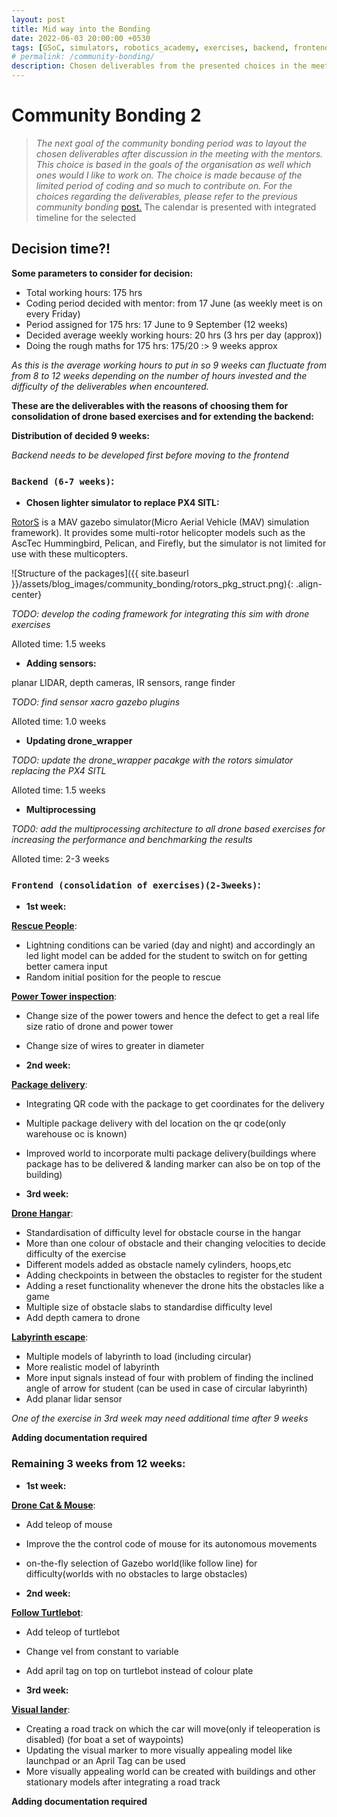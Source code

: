 ```yaml
---
layout: post
title: Mid way into the Bonding  
date: 2022-06-03 20:00:00 +0530
tags: [GSoC, simulators, robotics_academy, exercises, backend, frontend]
# permalink: /community-bonding/
description: Chosen deliverables from the presented choices in the meeting.
---
```


# **Community Bonding 2**

> *The next goal of the community bonding period was to layout the chosen deliverables after discussion in the meeting with the mentors. This choice is based in the goals of the organisation as well which ones would I like to work on. The choice is made because of the limited period of coding and so much to contribute on. For the choices regarding the deliverables, please refer to the previous community bonding* [post.](https://theroboticsclub.github.io/gsoc2022-Prakarsh_Kaushik/2022/05/27/community-bonding.html) The calendar is presented with integrated timeline for the selected 


## **Decision time?!**

**Some parameters to consider for decision:**

- Total working hours: 175 hrs
- Coding period decided with mentor: from 17 June (as weekly meet is on every Friday)
- Period assigned for 175 hrs: 17 June to 9 September (12 weeks)
- Decided average weekly working hours: 20 hrs (3 hrs per day (approx))
- Doing the rough maths for 175 hrs: 175/20 :> 9 weeks approx

*As this is the average working hours to put in so 9 weeks can fluctuate from from 8 to 12 weeks depending on the number of hours invested and the difficulty of the deliverables when encountered.*



**These are the deliverables with the reasons of choosing them for consolidation of drone based exercises and for extending the backend:**

**Distribution of decided 9 weeks:**

*Backend needs to be developed first before moving to the frontend*

### **`Backend (6-7 weeks)`**:

- **Chosen lighter simulator to replace PX4 SITL:**

[RotorS](https://github.com/ethz-asl/rotors_simulator) is a MAV gazebo simulator(Micro Aerial Vehicle (MAV) simulation framework). It provides some multi-rotor helicopter models such as the AscTec Hummingbird, Pelican, and Firefly, but the simulator is not limited for use with these multicopters.

![Structure of the packages]({{ site.baseurl }}/assets/blog_images/community_bonding/rotors_pkg_struct.png){: .align-center}

*TODO: develop the coding framework for integrating this sim with drone exercises*

Alloted time: 1.5 weeks

- **Adding sensors:** 

planar LIDAR, depth cameras, IR sensors, range finder

*TODO: find sensor xacro gazebo plugins*

Alloted time: 1.0 weeks

- **Updating drone_wrapper**

*TODO: update the drone_wrapper pacakge with the rotors simulator replacing the PX4 SITL*

Alloted time: 1.5 weeks

-  **Multiprocessing**

*TOD0: add the multiprocessing architecture to all drone based exercises for increasing the performance and benchmarking the results*

Alloted time: 2-3 weeks


### **`Frontend (consolidation of exercises)(2-3weeks)`**:

- **1st week:**

**[Rescue People](https://jderobot.github.io/RoboticsAcademy/exercises/Drones/rescue_people)**:
- Lightning conditions can be varied (day and night) and accordingly an led light model can be added for the student to switch on for getting better camera input
- Random initial position for the people to rescue

**[Power Tower inspection](https://jderobot.github.io/RoboticsAcademy/exercises/Drones/power_tower_inspection)**:
- Change size of the power towers and hence the defect to get a real life size ratio of drone and power tower
- Change size of wires to greater in diameter

- **2nd week:**

**[Package delivery](https://jderobot.github.io/RoboticsAcademy/exercises/Drones/package_delivery)**:
- Integrating QR code with the package to get coordinates for the delivery
- Multiple package delivery  with del location on the qr code(only warehouse oc is known)
- Improved world to incorporate multi package delivery(buildings where package has to be delivered & landing marker can also be on top of the building)

- **3rd week:**

**[Drone Hangar](https://jderobot.github.io/RoboticsAcademy/exercises/Drones/drone_hangar)**:
- Standardisation of difficulty level for obstacle course in the hangar
- More than one colour of obstacle and their changing velocities to decide difficulty of the exercise 
- Different models added as obstacle namely cylinders, hoops,etc
- Adding checkpoints in between the obstacles to register for the student
- Adding a reset functionality whenever the drone hits the obstacles like a game
- Multiple size of obstacle slabs to standardise difficulty level
- Add depth camera to drone


**[Labyrinth escape](https://jderobot.github.io/RoboticsAcademy/exercises/Drones/labyrinth_escape)**:
- Multiple models of labyrinth to load (including circular)
- More realistic model of labyrinth
- More input signals instead of four with problem of finding the inclined angle of arrow for student (can be used in case of circular labyrinth)
- Add planar lidar sensor

*One of the exercise in 3rd week may need additional time after 9 weeks*

**Adding documentation required**


### Remaining 3 weeks from 12 weeks:

- **1st week:**

**[Drone Cat & Mouse](https://jderobot.github.io/RoboticsAcademy/exercises/Drones/drone_cat_mouse)**:
- Add teleop of mouse
- Improve the the control code of mouse for its autonomous movements
- on-the-fly selection of Gazebo world(like follow line) for difficulty(worlds with no obstacles to large obstacles)

- **2nd week:**

**[Follow Turtlebot](https://jderobot.github.io/RoboticsAcademy/exercises/Drones/follow_turtlebot)**:
- Add teleop of turtlebot
- Change vel from constant to variable
- Add april tag on top on turtlebot instead of colour plate

- **3rd week:**

**[Visual lander](https://jderobot.github.io/RoboticsAcademy/exercises/Drones/visual_lander)**:

- Creating a road track on which the car will move(only if teleoperation is disabled) (for boat a set of waypoints)
- Updating the visual marker to more visually appealing model like launchpad or an April Tag can be used
- More visually appealing world can be created with buildings and other stationary models after integrating a road track

**Adding documentation required**
